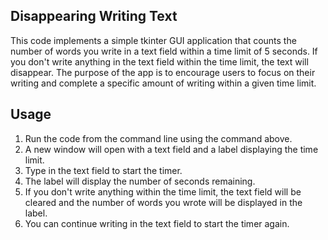 ## **Disappearing Writing Text**
This code implements a simple tkinter GUI application that counts the number of words you write in a text field within a time limit of 5 seconds. If you don't write anything in the text field within the time limit, the text will disappear. The purpose of the app is to encourage users to focus on their writing and complete a specific amount of writing within a given time limit.

## **Usage**
1. Run the code from the command line using the command above.
2. A new window will open with a text field and a label displaying the time limit.
3. Type in the text field to start the timer.
4. The label will display the number of seconds remaining.
5. If you don't write anything within the time limit, the text field will be cleared and the number of words you wrote will be displayed in the label.
6. You can continue writing in the text field to start the timer again.